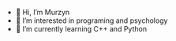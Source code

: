 - 👋 Hi, I’m Murzyn
- 👀 I’m interested in programing and psychology 
- 🌱 I’m currently learning C++ and Python

<!---
Murzyn29/Murzyn29 is a ✨ special ✨ repository because its `README.md` (this file) appears on your GitHub profile.
You can click the Preview link to take a look at your changes.
--->
